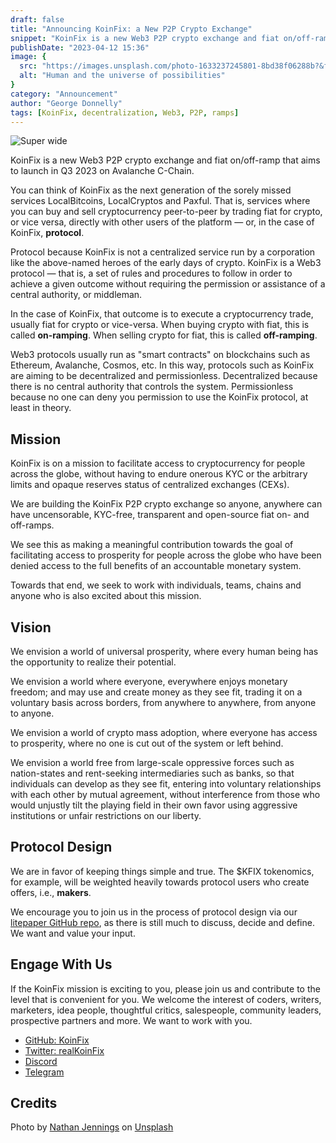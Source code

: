 ```yaml
---
draft: false
title: "Announcing KoinFix: a New P2P Crypto Exchange"
snippet: "KoinFix is a new Web3 P2P crypto exchange and fiat on/off-ramp that aims to launch in Q3 2023 on Avalanche C-Chain."
publishDate: "2023-04-12 15:36"
image: {
  src: "https://images.unsplash.com/photo-1633237245801-8bd38f06288b?&fit=crop&w=430&h=240",
  alt: "Human and the universe of possibilities"
}
category: "Announcement"
author: "George Donnelly"
tags: [KoinFix, decentralization, Web3, P2P, ramps]
---
```


![Super wide](https://images.unsplash.com/photo-1633237245801-8bd38f06288b?crop=entropy&cs=tinysrgb&fit=max&fm=jpg&ixid=MnwxfDB8MXxyYW5kb218MHx8fHx8fHx8MTY2MDc4MTk3Mw&ixlib=rb-1.2.1&q=80&utm_campaign=api-credit&utm_medium=referral&utm_source=unsplash_source&w=1080)

KoinFix is a new Web3 P2P crypto exchange and fiat on/off-ramp that aims to launch in Q3 2023 on Avalanche C-Chain.

You can think of KoinFix as the next generation of the sorely missed services LocalBitcoins, LocalCryptos and Paxful. That is, services where you can buy and sell cryptocurrency peer-to-peer by trading fiat for crypto, or vice versa, directly with other users of the platform &#8212; or, in the case of KoinFix, **protocol**.

Protocol because KoinFix is not a centralized service run by a corporation like the above-named heroes of the early days of crypto. KoinFix is a Web3 protocol &#8212; that is, a set of rules and procedures to follow in order to achieve a given outcome without requiring the permission or assistance of a central authority, or middleman.

In the case of KoinFix, that outcome is to execute a cryptocurrency trade, usually fiat for crypto or vice-versa. When buying crypto with fiat, this is called **on-ramping**. When selling crypto for fiat, this is called **off-ramping**.

Web3 protocols usually run as "smart contracts" on blockchains such as Ethereum, Avalanche, Cosmos, etc. In this way, protocols such as KoinFix are aiming to be decentralized and permissionless. Decentralized because there is no central authority that controls the system. Permissionless because no one can deny you permission to use the KoinFix protocol, at least in theory.

## Mission

KoinFix is on a mission to facilitate access to cryptocurrency for people across the globe, without having to endure onerous KYC or the arbitrary limits and opaque reserves status of centralized exchanges (CEXs).

We are building the KoinFix P2P crypto exchange so anyone, anywhere can have uncensorable, KYC-free, transparent and open-source fiat on- and off-ramps.

We see this as making a meaningful contribution towards the goal of facilitating access to prosperity for people across the globe who have been denied access to the full benefits of an accountable monetary system.

Towards that end, we seek to work with individuals, teams, chains and anyone who is also excited about this mission.

## Vision

We envision a world of universal prosperity, where every human being has the opportunity to realize their potential.

We envision a world where everyone, everywhere enjoys monetary freedom; and may use and create money as they see fit, trading it on a voluntary basis across borders, from anywhere to anywhere, from anyone to anyone.

We envision a world of crypto mass adoption, where everyone has access to prosperity, where no one is cut out of the system or left behind.

We envision a world free from large-scale oppressive forces such as nation-states and rent-seeking intermediaries such as banks, so that individuals can develop as they see fit, entering into voluntary relationships with each other by mutual agreement, without interference from those who would unjustly tilt the playing field in their own favor using aggressive institutions or unfair restrictions on our liberty.

## Protocol Design

We are in favor of keeping things simple and true. The $KFIX tokenomics, for example, will be weighted heavily towards protocol users who create offers, i.e., **makers**.

We encourage you to join us in the process of protocol design via our [litepaper GitHub repo](https://github.com/KoinFix/litepaper), as there is still much to discuss, decide and define. We want and value your input.

## Engage With Us

If the KoinFix mission is exciting to you, please join us and contribute to the level that is convenient for you. We welcome the interest of coders, writers, marketers, idea people, thoughtful critics, salespeople, community leaders, prospective partners and more. We want to work with you.

- [GitHub: KoinFix](https://github.com/KoinFix)
- [Twitter: realKoinFix](https://twitter.com/realKoinFix)
- [Discord](https://discord.gg/vR8qvPUyN9)
- [Telegram](https://t.me/RealKoinFix)

## Credits

Photo by <a href="https://unsplash.com/@nathjennings_?utm_source=unsplash&utm_medium=referral&utm_content=creditCopyText">Nathan Jennings</a> on <a href="https://unsplash.com/photos/vvrxEGvuqwo?utm_source=unsplash&utm_medium=referral&utm_content=creditCopyText">Unsplash</a>